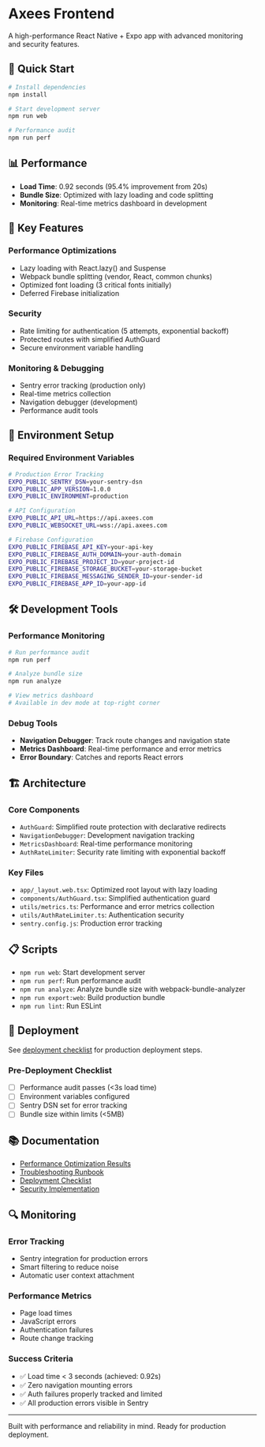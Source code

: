 # Axees Frontend

A high-performance React Native + Expo app with advanced monitoring and security features.

## 🚀 Quick Start

```bash
# Install dependencies
npm install

# Start development server
npm run web

# Performance audit
npm run perf
```

## 📊 Performance

- **Load Time**: 0.92 seconds (95.4% improvement from 20s)
- **Bundle Size**: Optimized with lazy loading and code splitting
- **Monitoring**: Real-time metrics dashboard in development

## 🔧 Key Features

### Performance Optimizations
- Lazy loading with React.lazy() and Suspense
- Webpack bundle splitting (vendor, React, common chunks)
- Optimized font loading (3 critical fonts initially)
- Deferred Firebase initialization

### Security
- Rate limiting for authentication (5 attempts, exponential backoff)
- Protected routes with simplified AuthGuard
- Secure environment variable handling

### Monitoring & Debugging
- Sentry error tracking (production only)
- Real-time metrics collection
- Navigation debugger (development)
- Performance audit tools

## 📱 Environment Setup

### Required Environment Variables
```bash
# Production Error Tracking
EXPO_PUBLIC_SENTRY_DSN=your-sentry-dsn
EXPO_PUBLIC_APP_VERSION=1.0.0
EXPO_PUBLIC_ENVIRONMENT=production

# API Configuration
EXPO_PUBLIC_API_URL=https://api.axees.com
EXPO_PUBLIC_WEBSOCKET_URL=wss://api.axees.com

# Firebase Configuration
EXPO_PUBLIC_FIREBASE_API_KEY=your-api-key
EXPO_PUBLIC_FIREBASE_AUTH_DOMAIN=your-auth-domain
EXPO_PUBLIC_FIREBASE_PROJECT_ID=your-project-id
EXPO_PUBLIC_FIREBASE_STORAGE_BUCKET=your-storage-bucket
EXPO_PUBLIC_FIREBASE_MESSAGING_SENDER_ID=your-sender-id
EXPO_PUBLIC_FIREBASE_APP_ID=your-app-id
```

## 🛠️ Development Tools

### Performance Monitoring
```bash
# Run performance audit
npm run perf

# Analyze bundle size
npm run analyze

# View metrics dashboard
# Available in dev mode at top-right corner
```

### Debug Tools
- **Navigation Debugger**: Track route changes and navigation state
- **Metrics Dashboard**: Real-time performance and error metrics
- **Error Boundary**: Catches and reports React errors

## 🏗️ Architecture

### Core Components
- `AuthGuard`: Simplified route protection with declarative redirects
- `NavigationDebugger`: Development navigation tracking
- `MetricsDashboard`: Real-time performance monitoring
- `AuthRateLimiter`: Security rate limiting with exponential backoff

### Key Files
- `app/_layout.web.tsx`: Optimized root layout with lazy loading
- `components/AuthGuard.tsx`: Simplified authentication guard
- `utils/metrics.ts`: Performance and error metrics collection
- `utils/AuthRateLimiter.ts`: Authentication security
- `sentry.config.js`: Production error tracking

## 📋 Scripts

- `npm run web`: Start development server
- `npm run perf`: Run performance audit
- `npm run analyze`: Analyze bundle size with webpack-bundle-analyzer
- `npm run export:web`: Build production bundle
- `npm run lint`: Run ESLint

## 🚢 Deployment

See [deployment checklist](./docs/deployment-checklist.md) for production deployment steps.

### Pre-Deployment Checklist
- [ ] Performance audit passes (<3s load time)
- [ ] Environment variables configured
- [ ] Sentry DSN set for error tracking
- [ ] Bundle size within limits (<5MB)

## 📚 Documentation

- [Performance Optimization Results](./docs/stages/performance-optimization-results.md)
- [Troubleshooting Runbook](./docs/troubleshooting-runbook.md)
- [Deployment Checklist](./docs/deployment-checklist.md)
- [Security Implementation](./docs/stages/auth-rate-limiting-implementation.md)

## 🔍 Monitoring

### Error Tracking
- Sentry integration for production errors
- Smart filtering to reduce noise
- Automatic user context attachment

### Performance Metrics
- Page load times
- JavaScript errors
- Authentication failures
- Route change tracking

### Success Criteria
- ✅ Load time < 3 seconds (achieved: 0.92s)
- ✅ Zero navigation mounting errors
- ✅ Auth failures properly tracked and limited
- ✅ All production errors visible in Sentry

---

Built with performance and reliability in mind. Ready for production deployment.